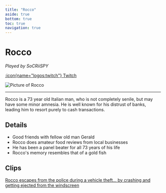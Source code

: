 ```yaml
---
title: "Rocco"
aside: true
bottom: true
toc: true
navigation: true
---
```


# Rocco

*Played by SoCRiiSPY* 

[:icon{name="logos:twitch"} Twitch](https://www.twitch.tv/socriispy)

![Picture of Rocco](https://cdn.discordapp.com/attachments/1014879719067488359/1142366036927197184/rocco3.PNG)

---

Rocco is a 73 year old Italian man, who is not completely senile, but may have some minor amnesia. He is well known for his distrust of banks, leading him to resort purely to cash transactions.

## Details  
- Good friends with fellow old man Gerald
- Rocco does amateur food reviews from local businesses
- He has been a panel beater for all 73 years of his life
- Rocco's memory resembles that of a gold fish

## Clips
[Rocco escapes from the police during a vehicle theft... by crashing and getting ejected from the windscreen](https://clips.twitch.tv/BeautifulSilkySushiVoHiYo-7t7LdBOk1aF_yhpz)


